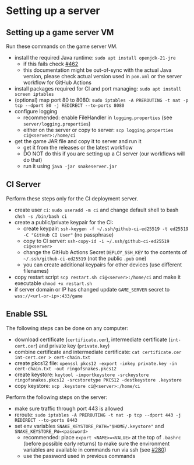 # Setting up a server

## Setting up a game server VM
Run these commands on the game server VM.
 - install the required Java runtime: `sudo apt install openjdk-21-jre`
   - if this fails check [#462](https://github.com/KielerGames/ringofsnakes/issues/462)
   - this documentation might be out-of-sync with the actual Java version, please check actual version used in `pom.xml` or the server workflow for GitHub Actions
 - install packages required for CI and port managing: `sudo apt install screen iptables`
 - (optional) map port 80 to 8080: `sudo iptables -A PREROUTING -t nat -p tcp --dport 80 -j REDIRECT --to-ports 8080`
 - configure logging 
   - recommended: enable FileHandler in `logging.properties` (see `server/logging.properties`)
   - either on the server or copy to server: `scp logging.properties ci@<server>:/home/ci`
 - get the game JAR file and copy it to server and run it
   - get it from the releases or the latest workflow
   - DO NOT do this if you are setting up a CI server (our workflows will do that)
   - run it using `java -jar snakeserver.jar`

## CI Server
Perform these steps only for the CI deployment server.
 - create user `ci`: `sudo useradd -m ci` and change default shell to bash `chsh -s /bin/bash ci`
 - create a public/private keypair for the CI:
   - create keypair: `ssh-keygen -f ~/.ssh/github-ci-ed25519 -t ed25519 -C "GitHub CI User"` (no passphrase)
   - copy to CI server: `ssh-copy-id -i ~/.ssh/github-ci-ed25519 ci@<server>`
   - change the GitHub Actions Secret `DEPLOY_SSH_KEY` to the contents of `~/.ssh/github-ci-ed25519` (not the public `.pub` one)
   - you can create additional keypairs for other devices (use different filenames)
 - copy restart script `scp restart.sh ci@<server>:/home/ci` and make it executable `chmod +x restart.sh`
 - if server domain or IP has changed update `GAME_SERVER` secret to `wss://<url-or-ip>:433/game`

## Enable SSL

The following steps can be done on any computer:
 - download certificate (`certificate.cer`), intermediate certificate (`int-cert.cer`) and private key (`private.key`)
 - combine certificate and intermediate certificate: `cat certificate.cer int-cert.cer > cert-chain.txt`
 - create pkcs12 file: `openssl pkcs12 -export -inkey private.key -in cert-chain.txt -out ringofsnakes.pkcs12`
 - create keystore: `keytool -importkeystore -srckeystore ringofsnakes.pkcs12 -srcstoretype PKCS12 -destkeystore .keystore`
 - copy keystore: `scp .keystore ci@<server>:/home/ci`

Perform the following steps on the server:
 - make sure traffic through port 443 is allowed
 - reroute: `sudo iptables -A PREROUTING -t nat -p tcp --dport 443 -j REDIRECT --to-ports 8443`
 - set env variables `SNAKE_KEYSTORE_PATH="$HOME/.keystore"` and `SNAKE_KEYSTORE_PW=<password>`
   - recommended: place `export <NAME>=<VALUE>` at the top of `.bashrc` (before possible early returns) to make sure the environment variables are available in commands run via ssh (see [#280](https://github.com/KielerGames/ringofsnakes/issues/280))
   - use the password used in previous commands
